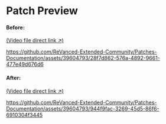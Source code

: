 # Patch Preview
#### Before:
[(Video file direct link ↗)](https://github.com/ReVanced-Extended-Community/Patches-Documentation/assets/39604793/28f7d862-576a-4892-9661-477e49d676d6)

https://github.com/ReVanced-Extended-Community/Patches-Documentation/assets/39604793/28f7d862-576a-4892-9661-477e49d676d6

#### After:
[(Video file direct link ↗)](https://github.com/ReVanced-Extended-Community/Patches-Documentation/assets/39604793/944f9fac-3269-45d5-86f6-6910304f3445)

https://github.com/ReVanced-Extended-Community/Patches-Documentation/assets/39604793/944f9fac-3269-45d5-86f6-6910304f3445
